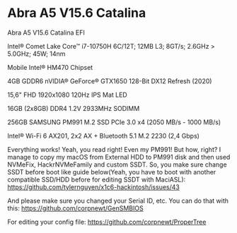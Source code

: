 # Abra A5 V15.6 Catalina
Abra A5 V15.6 Catalina EFI

Intel® Comet Lake Core™ i7-10750H 6C/12T; 12MB L3; 8GT/s; 2.6GHz > 5.0GHz; 45W; 14nm

Mobile Intel® HM470 Chipset

4GB GDDR6 nVIDIA® GeForce® GTX1650 128-Bit DX12 Refresh (2020)

15,6" FHD 1920x1080 120Hz IPS Mat LED

16GB (2x8GB) DDR4 1.2V 2933MHz SODIMM

256GB SAMSUNG PM991 M.2 SSD PCIe 3.0 x4 (2050 MB/s - 1000 MB/s)

Intel® Wi-Fi 6 AX201, 2x2 AX + Bluetooth 5.1 M.2 2230 (2,4 Gbps)

Everything works! Yeah, you read right! Even my PM991! But how, right? I manage to copy my macOS from External HDD to PM991 disk and then used NVMeFix, HackrNVMeFamily and custom SSDT. So, you make sure change SSDT before boot like guide below(Yeah, you have to boot with another compatible SSD/HDD before for editing SSDT with MaciASL):
https://github.com/tylernguyen/x1c6-hackintosh/issues/43

And please make sure you changed your Serial ID, etc. You can do that with this:
https://github.com/corpnewt/GenSMBIOS

For editing your config file:
https://github.com/corpnewt/ProperTree

